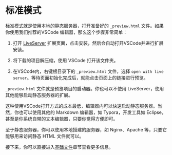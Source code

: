 # 标准模式

标准模式就是使用本地的静态服务器，打开准备好的 `_preview.html` 文件。如果你使用我们推荐的VSCode 编辑器，那么这个步骤非常简单：

1. 打开 [LiveServer](https://marketplace.visualstudio.com/items?itemName=ritwickdey.LiveServer) 扩展页面，点击安装，然后会自动打开VSCode并进行扩展安装。

2. 将下载的项目解压缩，使用 VSCode 打开该文件夹。

3. 在VSCode内，右键根目录下的 `_preview.html` 文件，选择 `open with live server`。等待页面初始化完成后，就能点击页面上的链接进行预览。

`_preview.html` 文件就是预览项目的启动器。你也可以不使用 LiveServer，使用其他能够启动静态服务器的扩展。

这种使用VSCode打开方式的成本最低，编辑器内可以快速启动静态服务器。当然，你也可以使用其他的 Markdown 编辑器，如 Typora，开发工具如 Eclipse，甚至是你系统自带的文本编辑器，只要你觉得方便即可。

至于静态服务器，你可以使用本地搭建的服务器，如 Nginx、Apache 等，只要它能够用来访问静态 HTML 文件就可以。

接下来，你可以直接进入[基础文件](../base-files.md)章节查看更多信息。
